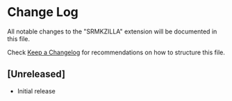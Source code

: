 # Change Log

All notable changes to the "SRMKZILLA" extension will be documented in this file.

Check [Keep a Changelog](http://keepachangelog.com/) for recommendations on how to structure this file.

## [Unreleased]

- Initial release
